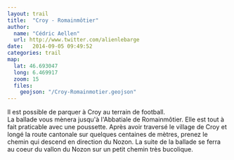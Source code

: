 ```yaml
---
layout: trail
title:  "Croy - Romainmôtier"
author:
  name: "Cédric Aellen"
  url: http://www.twitter.com/alienlebarge
date:   2014-09-05 09:49:52
categories: trail
map:
  lat: 46.693047
  long: 6.469917
  zoom: 15
  files:
    geojson: "/Croy-Romainmotier.geojson"
---
```


Il est possible de parquer à Croy au terrain de football.  
La ballade vous mènera jusqu'à l'Abbatiale de Romainmôtier. Elle est tout à fait praticable avec une poussette. Après avoir traversé le village de Croy et longé la route cantonale sur quelques centaines de mètres, prenez le chemin qui descend en direction du Nozon. La suite de la ballade se ferra au coeur du vallon du Nozon sur un petit chemin très bucolique.
